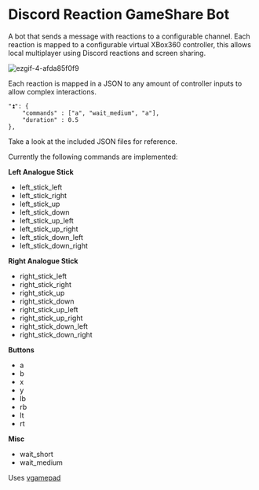 # Discord Reaction GameShare Bot

A bot that sends a message with reactions to a configurable channel. Each reaction is mapped to a configurable virtual XBox360 controller, this allows local multiplayer using Discord reactions and screen sharing.

![ezgif-4-afda85f0f9](https://user-images.githubusercontent.com/20127926/175341127-23033705-0740-4464-b8cd-62b858e99f30.gif)

Each reaction is mapped in a JSON to any amount of controller inputs to allow complex interactions.
```
"⏫": {
    "commands" : ["a", "wait_medium", "a"],
    "duration" : 0.5
},
```
Take a look at the included JSON files for reference.

Currently the following commands are implemented:

**Left Analogue Stick**
- left_stick_left
- left_stick_right
- left_stick_up
- left_stick_down
- left_stick_up_left
- left_stick_up_right
- left_stick_down_left
- left_stick_down_right

**Right Analogue Stick**
- right_stick_left
- right_stick_right
- right_stick_up
- right_stick_down
- right_stick_up_left
- right_stick_up_right
- right_stick_down_left
- right_stick_down_right

**Buttons**
- a
- b
- x
- y
- lb
- rb
- lt
- rt

**Misc**
- wait_short
- wait_medium

Uses [vgamepad](https://github.com/yannbouteiller/vgamepad)
